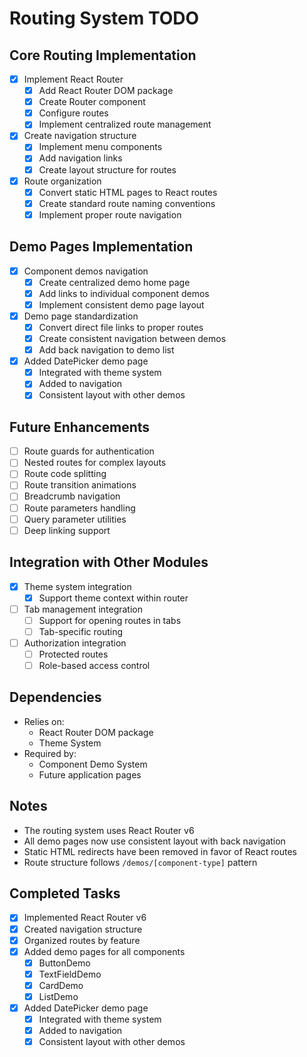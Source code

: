 # Routing System TODO

## Core Routing Implementation
- [x] Implement React Router
  - [x] Add React Router DOM package
  - [x] Create Router component
  - [x] Configure routes
  - [x] Implement centralized route management
- [x] Create navigation structure
  - [x] Implement menu components
  - [x] Add navigation links
  - [x] Create layout structure for routes
- [x] Route organization
  - [x] Convert static HTML pages to React routes
  - [x] Create standard route naming conventions
  - [x] Implement proper route navigation

## Demo Pages Implementation
- [x] Component demos navigation
  - [x] Create centralized demo home page
  - [x] Add links to individual component demos
  - [x] Implement consistent demo page layout
- [x] Demo page standardization
  - [x] Convert direct file links to proper routes
  - [x] Create consistent navigation between demos
  - [x] Add back navigation to demo list
- [x] Added DatePicker demo page
  - [x] Integrated with theme system
  - [x] Added to navigation
  - [x] Consistent layout with other demos

## Future Enhancements
- [ ] Route guards for authentication
- [ ] Nested routes for complex layouts
- [ ] Route code splitting
- [ ] Route transition animations
- [ ] Breadcrumb navigation
- [ ] Route parameters handling
- [ ] Query parameter utilities
- [ ] Deep linking support

## Integration with Other Modules
- [x] Theme system integration
  - [x] Support theme context within router
- [ ] Tab management integration
  - [ ] Support for opening routes in tabs
  - [ ] Tab-specific routing
- [ ] Authorization integration
  - [ ] Protected routes
  - [ ] Role-based access control

## Dependencies
- Relies on:
  - React Router DOM package
  - Theme System
- Required by:
  - Component Demo System
  - Future application pages

## Notes
- The routing system uses React Router v6
- All demo pages now use consistent layout with back navigation
- Static HTML redirects have been removed in favor of React routes
- Route structure follows `/demos/[component-type]` pattern 

## Completed Tasks
- [x] Implemented React Router v6
- [x] Created navigation structure
- [x] Organized routes by feature
- [x] Added demo pages for all components
  - [x] ButtonDemo
  - [x] TextFieldDemo
  - [x] CardDemo
  - [x] ListDemo
- [x] Added DatePicker demo page
  - [x] Integrated with theme system
  - [x] Added to navigation
  - [x] Consistent layout with other demos 